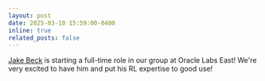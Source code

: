 ```yaml
---
layout: post
date: 2025-03-10 15:59:00-0400
inline: true
related_posts: false
---
```


[Jake Beck](https://www.jakebeck.com/) is starting a full-time role in our group at Oracle Labs East! We're very excited to have him and put his RL expertise to good use!
